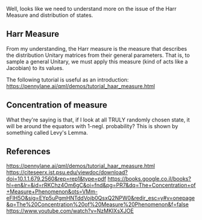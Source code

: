 Well, looks like we need to understand more on the issue of the Harr Measure and distribution of states.

## Harr Measure
From my understanding, the Harr measure is the measure that describes the distribution Unitary matrices from their general parameters.
That is, to sample a general Unitary, we must apply this measure (kind of acts like a Jacobian) to its values.

The following tutorial is useful as an introduction:
https://pennylane.ai/qml/demos/tutorial_haar_measure.html


## Concentration of measure

What they're saying is that, if I look at all TRULY randomly chosen state, it will be around the equators with 1-negl. probability?
This is shown by something called Levy's Lemma.

## References
https://pennylane.ai/qml/demos/tutorial_haar_measure.html
https://citeseerx.ist.psu.edu/viewdoc/download?doi=10.1.1.679.2560&rep=rep1&type=pdf
https://books.google.co.il/books?hl=en&lr=&id=rRKChz4Om6gC&oi=fnd&pg=PR7&dq=The+Concentration+of+Measure+Phenomenon&ots=VMm-eFlH5O&sig=EYp5uPgmHNTddVojb0QsxQ2NPW0&redir_esc=y#v=onepage&q=The%20Concentration%20of%20Measure%20Phenomenon&f=false
https://www.youtube.com/watch?v=NzMKIXsXJOE